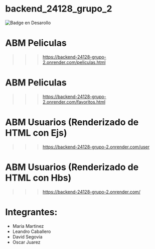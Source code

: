 # backend_24128_grupo_2

![Badge en Desarollo](https://img.shields.io/badge/STATUS-EN%20DESAROLLO-green)

# ABM Peliculas
>>> https://backend-24128-grupo-2.onrender.com/peliculas.html

# ABM Peliculas
>>> https://backend-24128-grupo-2.onrender.com/favoritos.html

# ABM Usuarios (Renderizado de HTML con Ejs)
>>> https://backend-24128-grupo-2.onrender.com/user

# ABM Usuarios (Renderizado de HTML con Hbs)
>>> https://backend-24128-grupo-2.onrender.com/

# Integrantes:
- Maria Martinez
- Leandro Caballero
- David Segovia
- Oscar Juarez
